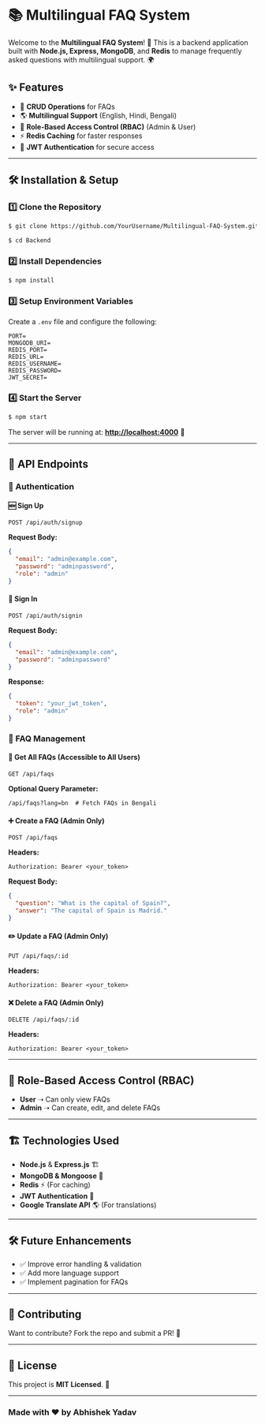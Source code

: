 # 📚 Multilingual FAQ System

Welcome to the **Multilingual FAQ System**! 🚀 This is a backend application built with **Node.js, Express, MongoDB**, and **Redis** to manage frequently asked questions with multilingual support. 🌍

## ✨ Features

- 📝 **CRUD Operations** for FAQs
- 🌎 **Multilingual Support** (English, Hindi, Bengali)
- 🔑 **Role-Based Access Control (RBAC)** (Admin & User)
- ⚡ **Redis Caching** for faster responses
- 🔐 **JWT Authentication** for secure access

---

## 🛠️ Installation & Setup

### 1️⃣ Clone the Repository

```sh
$ git clone https://github.com/YourUsername/Multilingual-FAQ-System.git

$ cd Backend
```

### 2️⃣ Install Dependencies

```sh
$ npm install
```

### 3️⃣ Setup Environment Variables

Create a `.env` file and configure the following:

```env
PORT=
MONGODB_URI=
REDIS_PORT=
REDIS_URL=
REDIS_USERNAME=
REDIS_PASSWORD=
JWT_SECRET=
```

### 4️⃣ Start the Server

```sh
$ npm start
```

The server will be running at: **[http://localhost:4000](http://localhost:4000)** 🎉

---

## 🚀 API Endpoints

### 🔹 Authentication

#### 🆕 Sign Up

```http
POST /api/auth/signup
```

**Request Body:**

```json
{
  "email": "admin@example.com",
  "password": "adminpassword",
  "role": "admin"
}
```

#### 🔑 Sign In

```http
POST /api/auth/signin
```

**Request Body:**

```json
{
  "email": "admin@example.com",
  "password": "adminpassword"
}
```

**Response:**

```json
{
  "token": "your_jwt_token",
  "role": "admin"
}
```

### 🔹 FAQ Management

#### 📖 Get All FAQs (Accessible to All Users)

```http
GET /api/faqs
```

**Optional Query Parameter:**

```http
/api/faqs?lang=bn  # Fetch FAQs in Bengali
```

#### ➕ Create a FAQ (Admin Only)

```http
POST /api/faqs
```

**Headers:**

```http
Authorization: Bearer <your_token>
```

**Request Body:**

```json
{
  "question": "What is the capital of Spain?",
  "answer": "The capital of Spain is Madrid."
}
```

#### ✏️ Update a FAQ (Admin Only)

```http
PUT /api/faqs/:id
```

**Headers:**

```http
Authorization: Bearer <your_token>
```

#### ❌ Delete a FAQ (Admin Only)

```http
DELETE /api/faqs/:id
```

**Headers:**

```http
Authorization: Bearer <your_token>
```

---

## 🔐 Role-Based Access Control (RBAC)

- **User** ➝ Can only view FAQs
- **Admin** ➝ Can create, edit, and delete FAQs

---

## 🏗️ Technologies Used

- **Node.js** & **Express.js** 🏗️
- **MongoDB & Mongoose** 🍃
- **Redis** ⚡ (For caching)
- **JWT Authentication** 🔑
- **Google Translate API** 🌎 (For translations)

---

## 🛠️ Future Enhancements

- ✅ Improve error handling & validation
- ✅ Add more language support
- ✅ Implement pagination for FAQs

---

## 🤝 Contributing

Want to contribute? Fork the repo and submit a PR! 🚀

---

## 📄 License

This project is **MIT Licensed**. 📝

---

### Made with ❤️ by Abhishek Yadav

